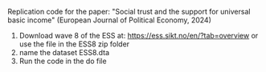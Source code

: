 Replication code for the paper: "Social trust and the support for universal basic income" (European Journal of Political Economy, 2024)

1) Download wave 8 of the ESS at: https://ess.sikt.no/en/?tab=overview or use the file in the ESS8 zip folder
2) name the dataset ESS8.dta
3) Run the code in the do file

